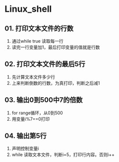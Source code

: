 # Linux_shell
## 01. 打印文本文件的行数
1. 通过while true 读取每一行
2. 读完一行变量加1，最后打印变量的值就是行数
## 02. 打印文本文件的最后5行
1. 先计算文本文件多少行
2. 上来判断倒数的行数，为真打印，判断之后减1
## 03. 输出0到500中7的倍数
1. for range循环，从0到500
2. 用变量i%7==0打印
## 04. 输出第5行
1. 声明控制变量i
2. while 读取文本文件，判断i=5，打印行内容。否则i++
